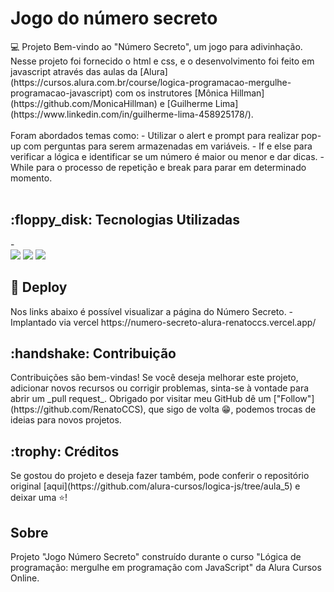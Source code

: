 <h1>Jogo do número secreto</h1
                            
<h2>💻 Projeto  </h2> Bem-vindo ao "Número Secreto", um jogo para adivinhação. Nesse projeto foi fornecido o html e css, e o desenvolvimento foi feito em javascript através das aulas da [Alura](https://cursos.alura.com.br/course/logica-programacao-mergulhe-programacao-javascript) com os instrutores [Mônica Hillman](https://github.com/MonicaHillman) e [Guilherme Lima](https://www.linkedin.com/in/guilherme-lima-458925178/).<br> <br> Foram abordados temas como: - Utilizar o alert e prompt para realizar pop-up com perguntas para serem armazenadas em variáveis. - If e else para verificar a lógica e identificar se um número é maior ou menor e dar dicas. - While para o processo de repetição e break para parar em determinado momento. <br><br> 

<h2>:floppy_disk: Tecnologias Utilizadas </h2> - <div>
  <img src="https://img.shields.io/badge/HTML-239120?style=for-the-badge&logo=html5&logoColor=white">
  <img src="https://img.shields.io/badge/CSS-239120?&style=for-the-badge&logo=css3&logoColor=white">
  <img src="https://img.shields.io/badge/JavaScript-F7DF1E?style=for-the-badge&logo=javascript&logoColor=black">
</div>

<h2>📁  Deploy </h2> Nos links abaixo é possível visualizar a página do Número Secreto. 
- Implantado via vercel https://numero-secreto-alura-renatoccs.vercel.app/ <br> 

<h2>:handshake: Contribuição </h2> Contribuições são bem-vindas! Se você deseja melhorar este projeto, adicionar novos recursos ou corrigir problemas, sinta-se à vontade para abrir um _pull request_. Obrigado por visitar meu GitHub dê um ["Follow"](https://github.com/RenatoCCS), que sigo de volta 😁, podemos trocas de ideias para novos projetos. <br> 

<h2>:trophy: Créditos </h2> Se gostou do projeto e deseja fazer também, pode conferir o repositório original [aqui](https://github.com/alura-cursos/logica-js/tree/aula_5) e deixar uma ⭐️! <br>

<h2>Sobre</h2>
<p>Projeto "Jogo Número Secreto" construído durante o curso "Lógica de programação: mergulhe em programação com JavaScript" da Alura Cursos Online.</p>
